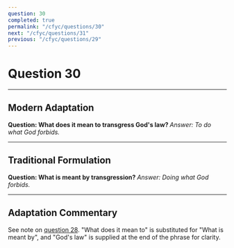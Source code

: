 ```yaml
---
question: 30
completed: true
permalink: "/cfyc/questions/30"
next: "/cfyc/questions/31"
previous: "/cfyc/questions/29"
---
```

# Question 30
---
## Modern Adaptation
<strong>
    Question: What does it mean to transgress God's law?
</strong>

<em>
    Answer: To do what God forbids.
</em>

---
## Traditional Formulation
<strong>
    Question: What is meant by transgression?
</strong>

<em>
    Answer: Doing what God forbids.
</em>

---
## Adaptation Commentary
See note on [question 28](/cfyc/questions/28). "What does it mean to" is substituted for "What is meant by", and "God's law" is supplied at the end of the phrase for clarity.

